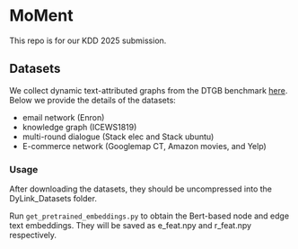 # MoMent
This repo is for our KDD 2025 submission.

## Datasets
We collect dynamic text-attributed graphs from the DTGB benchmark [here](https://drive.google.com/drive/folders/1QFxHIjusLOFma30gF59_hcB19Ix3QZtk). Below we provide the details of the datasets:
- email network (Enron)
- knowledge graph (ICEWS1819)
-  multi-round dialogue (Stack elec and Stack ubuntu)
-  E-commerce network (Googlemap CT, Amazon movies, and Yelp)

### Usage

After downloading the datasets, they should be uncompressed into the DyLink_Datasets folder.

Run `get_pretrained_embeddings.py` to obtain the Bert-based node and edge text embeddings. They will be saved as e_feat.npy and r_feat.npy respectively.
